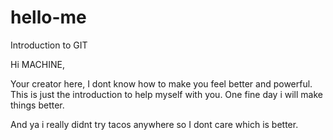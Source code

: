 # hello-me
Introduction to GIT

Hi MACHINE,

Your creator here, I dont know how to make you feel better and powerful.
This is just the introduction to help myself with you. One fine day i will make things better.

And ya i really didnt try tacos anywhere so I dont care which is better.
